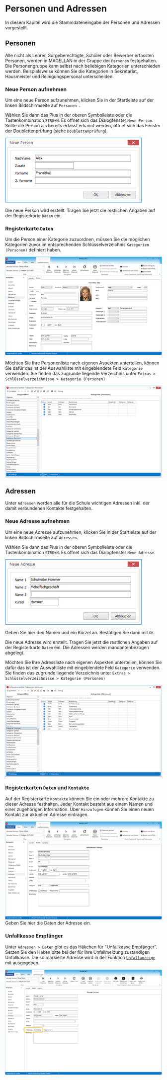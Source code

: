 # Personen und Adressen

In diesem Kapitel wird die Stammdateneingabe der Personen und Adressen vorgestellt.

## Personen

Alle nicht als Lehrer, Sorgeberechtigte, Schüler oder Bewerber erfassten Personen, werden in MAGELLAN in der Gruppe der `Personen` festgehalten. Die Personengruppe kann selbst nach beliebigen Kategorien unterschieden werden. Beispielsweise können Sie die Kategorien in Sekretariat, Hausmeister und Reinigungspersonal unterscheiden.

### Neue Person aufnehmen

Um eine neue Person aufzunehmen, klicken Sie in der Startleiste auf der linken Bildschirmseite auf `Personen `.
 
Wählen Sie dann das Plus in der oberen Symbolleiste oder die Tastenkombination `STRG+N`. Es öffnet sich das Dialogfenster `Neue Person`. Sollte die Person als bereits erfasst erkannt werden, öffnet sich das Fenster der Doublettenprüfung (siehe `Doublettenprüfung`).
 
![Geben Sie hier Vor- und Nachname der Person ein und bestätigen Sie mit `OK`](../assets/images/personen/personen_neu.png)


Die neue Person wird erstellt. Tragen Sie jetzt die restlichen Angaben auf der Registerkarte `Daten` ein.

### Registerkarte `Daten`

Um die Person einer Kategorie zuzuordnen, müssen Sie die möglichen Kategorien zuvor im entsprechenden Schlüsselverzeichnis `Kategorien (Personen)` definiert haben. 
 
![Geben Sie hier die Daten der Person ein. Optional können Sie auch ein Passbild mit abspeichern](../assets/images/personen/personen_daten.png)


Möchten Sie Ihre Personenliste nach eigenen Aspekten unterteilen, können Sie dafür das ist der Auswahlliste mit eingeblendete Feld `Kategorie` verwenden. Sie finden das zugrunde liegende Verzeichnis unter `Extras > Schlüsselverzeichnisse > Kategorie (Personen)`

![Legen Sie Ihre gewünschten Kategorien an](../assets/images/personen/p01.png)

## Adressen

Unter `Adressen` werden alle für die Schule wichtigen Adressen inkl. der damit verbundenen Kontakte festgehalten.

### Neue Adresse aufnehmen

Um eine neue Adresse aufzunehmen, klicken Sie in der Startleiste auf der linken Bildschirmseite auf `Adressen`.

Wählen Sie dann das Plus in der oberen Symbolleiste oder die Tastenkombination `STRG+N`. Es öffnet sich das Dialogfenster `Neue Adresse`.
 
![Legen Sie eine neue Adresse an](../assets/images/personen/personen_neu.adresse.png)

Geben Sie hier den Namen und ein Kürzel an. Bestätigen Sie dann mit `OK`.

Die neue Adresse wird erstellt. Tragen Sie jetzt die restlichen Angaben auf der Registerkarte `Daten` ein. Die Adressen werden mandantenbezogen abgelegt.

Möchten Sie Ihre Adressliste nach eigenen Aspekten unterteilen, können Sie dafür das ist der Auswahlliste mit eingeblendete Feld `Kategorie` verwenden. Sie finden das zugrunde liegende Verzeichnis unter `Extras > Schlüsselverzeichnisse > Kategorie (Personen)`

![Legen Sie Ihre gewünschten Kategorien an](../assets/images/personen/p02.png) 

### Registerkarten `Daten` und `Kontakte`

Auf der Registerkarte `Kontakte` können Sie ein oder mehrere Kontakte zu dieser Adresse festhalten. Jeder Kontakt besteht aus einem Namen und einer zugehörigen Information. Über `Hinzufügen` können Sie einen neuen Kontakt zur aktuellen Adresse eintragen.
 
![Menü Adressen Unterkarte "Daten"](../assets/images/personen/personen_adresse.daten.png)
 Geben Sie hier die Daten der Adresse ein.
 
 ### Unfallkasse Empfänger
 
 
 Unter `Adressen > Daten` gibt es das Häkchen für "Unfallkasse Empfänger". Setzen Sie den Haken bitte bei der für Ihre Unfallmeldung zuständigen Unfallkasse. Die so markierte Adresse wird in der Funktion [`Unfallanzeige`](https://doc.MAGELLAN7.stueber.de/howto/schueler/#unfallanzeigen-erstellen-und-verwalten) mit ausgegeben.
 
 ![Markieren Sie mit dem Häkchen die Adresse Ihrer Unfallkasse](../assets/images/personen/p03.png) 

